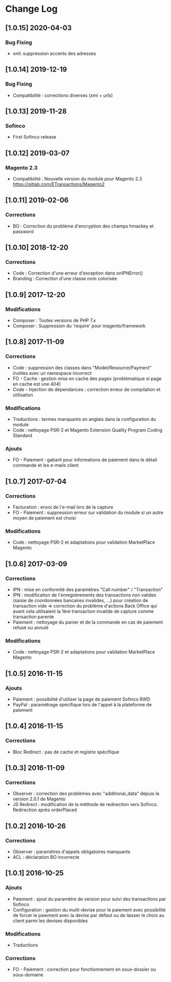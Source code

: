 # Change Log

## [1.0.15] 2020-04-03

### Bug Fixing
- xml: suppression accents des adresses

## [1.0.14] 2019-12-19

### Bug Fixing
- Compatibilité : corrections diverses (xml + urls) 

## [1.0.13] 2019-11-28

### Sofinco
- First Sofinco release


## [1.0.12] 2019-03-07

### Magento 2.3
- Compatibilité : Nouvelle version du module pour Magento 2.3  https://gitlab.com/ETransactions/Magento2 

## [1.0.11] 2019-02-06

### Corrections
- BO : Correction du problème d'encryption des champs hmackey et password

## [1.0.10] 2018-12-20

### Corrections
- Code : Correction d'une erreur d'exception dans onIPNError()
- Branding : Correction d'une classe nom colorisée

## [1.0.9] 2017-12-20

### Modifications
- Composer : Toutes versions de PHP 7.x
- Composer : Suppression du 'require' pour magento/framework

## [1.0.8] 2017-11-09

### Corrections
- Code : suppression des classes dans "Model/Resource/Payment" inutiles avec un namespace incorrect
- FO - Cache : gestion mise en cache des pages (problématique si page en cache est une 404)
- Code - Injection de dépendances : correction erreur de compilation et utilisation

### Modifications
- Traductions : termes manquants en anglais dans la configuration du module
- Code : nettoyage PSR-2 et Magento Extension Quality Program Coding Standard

### Ajouts
- FO - Paiement : gabarit pour informations de paiement dans le détail commande et les e-mails client

## [1.0.7] 2017-07-04

### Corrections
- Facturation : envoi de l'e-mail lors de la capture
- FO - Paiement : suppression erreur sur validation du module si un autre moyen de paiement est choisi

### Modifications
- Code : nettoyage PSR-2 et adaptations pour validation MarketPlace Magento

## [1.0.6] 2017-03-09

### Corrections
- IPN : mise en conformité des paramètres "Call number" / "Transaction"
- IPN : modification de l'enregistrements des transactions non valides (saisie de coordonnées bancaires invalides, ...) pour création de transaction vide => correction du problème d'actions Back Office qui avant cela utilisaient la 1ère transaction invalide de capture comme transaction parente
- Paiement : nettoyage du panier et de la commande en cas de paiement refusé ou annulé

### Modifications
- Code : nettoyage PSR-2 et adaptations pour validation MarketPlace Magento

## [1.0.5] 2016-11-15

### Ajouts
- Paiement : possibilité d'utiliser la page de paiement Sofinco RWD
- PayPal : paramétrage spécifique lors de l'appel à la plateforme de paiement

## [1.0.4] 2016-11-15

### Corrections
- Bloc Redirect : pas de cache et registre spécifique

## [1.0.3] 2016-11-09

### Corrections
- Observer : correction des problèmes avec "additional_data" depuis la version 2.0.1 de Magento
- JS Redirect :  modification de la méthode de redirection vers Sofinco. Redirection après orderPlaced

## [1.0.2] 2016-10-26

### Corrections
- Observer : paramètres d'appels obligatoires manquants
- ACL : déclaration BO incorrecte

## [1.0.1] 2016-10-25

### Ajouts
- Paiement : ajout du paramètre de version pour suivi des transactions par Sofinco
- Configuration : gestion du multi-devise pour le paiement avec possibilité de forcer le paiement avec la devise par défaut ou de laisser le choix au client parmi les devises disponibles

### Modifications
- Traductions

### Corrections
- FO - Paiement : correction pour fonctionnement en sous-dossier ou sous-domaine
